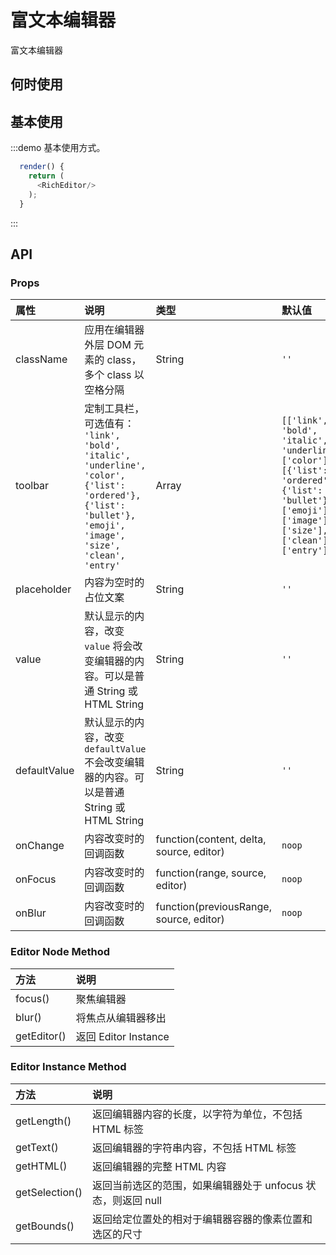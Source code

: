 # 富文本编辑器

富文本编辑器

## 何时使用


## 基本使用

:::demo 基本使用方式。

```js
  render() {
    return (
      <RichEditor/>
    );
  }
```
:::


## API

### Props

|属性|说明|类型|默认值|
|:-|:-|:-|:-|
| className | 应用在编辑器外层 DOM 元素的 class，多个 class 以空格分隔 | String | `''` |
| toolbar | 定制工具栏，可选值有： `'link', 'bold', 'italic', 'underline', 'color', {'list': 'ordered'}, {'list': 'bullet'}, 'emoji', 'image', 'size', 'clean', 'entry'`| Array | `[['link', 'bold', 'italic', 'underline'], ['color'], [{'list': 'ordered'}, {'list': 'bullet'}], ['emoji'], ['image'], ['size'], ['clean'], ['entry']]` |
| placeholder | 内容为空时的占位文案 | String | `''` |
| value | 默认显示的内容，改变 `value` 将会改变编辑器的内容。可以是普通 String 或 HTML String | String | `''` |
| defaultValue | 默认显示的内容，改变 `defaultValue` 不会改变编辑器的内容。可以是普通 String 或 HTML String | String | `''` |
| onChange | 内容改变时的回调函数 | function(content, delta, source, editor) | `noop` |
| onFocus | 内容改变时的回调函数 | function(range, source, editor) | `noop` |
| onBlur | 内容改变时的回调函数 | function(previousRange, source, editor) | `noop` |


### Editor Node Method

|方法|说明|
|:-|:-|
| focus() | 聚焦编辑器 |
| blur() | 将焦点从编辑器移出 |
| getEditor() | 返回 Editor Instance |


### Editor Instance Method

|方法|说明|
|:-|:-|
| getLength() | 返回编辑器内容的长度，以字符为单位，不包括 HTML 标签 |
| getText() | 返回编辑器的字符串内容，不包括 HTML 标签 |
| getHTML() | 返回编辑器的完整 HTML 内容 |
| getSelection() | 返回当前选区的范围，如果编辑器处于 unfocus 状态，则返回 null |
| getBounds() | 返回给定位置处的相对于编辑器容器的像素位置和选区的尺寸 |




